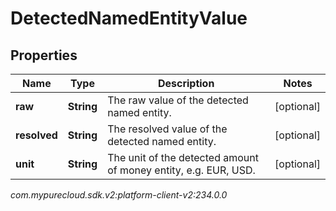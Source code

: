 # DetectedNamedEntityValue


## Properties

| Name | Type | Description | Notes |
| ------------ | ------------- | ------------- | ------------- |
| **raw** | **String** | The raw value of the detected named entity. |  [optional] |
| **resolved** | **String** | The resolved value of the detected named entity. |  [optional] |
| **unit** | **String** | The unit of the detected amount of money entity, e.g. EUR, USD. |  [optional] |




_com.mypurecloud.sdk.v2:platform-client-v2:234.0.0_

